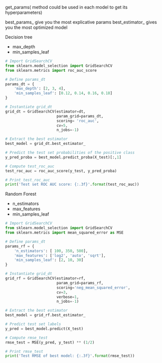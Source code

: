 get_params( method could be used in each model to get its hyperparameters)

best_params_ give you the most explicative params
best_estimator_ gives you the most optimized model

Decision tree
 
* max_depth
* min_samples_leaf

```python 
# Import GridSearchCV
from sklearn.model_selection import GridSearchCV
from sklearn.metrics import roc_auc_score

# Define params_dt
params_dt = {
    'max_depth': [2, 3, 4],
    'min_samples_leaf': [0.12, 0.14, 0.16, 0.18]
}

# Instantiate grid_dt
grid_dt = GridSearchCV(estimator=dt,
                       param_grid=params_dt,
                       scoring= 'roc_auc',
                       cv=5,
                       n_jobs=-1)

# Extract the best estimator
best_model = grid_dt.best_estimator_

# Predict the test set probabilities of the positive class
y_pred_proba = best_model.predict_proba(X_test)[:,1]

# Compute test_roc_auc
test_roc_auc = roc_auc_score(y_test, y_pred_proba)

# Print test_roc_auc
print('Test set ROC AUC score: {:.3f}'.format(test_roc_auc))
```

Random Forest

* n_estimators
* max_features
* min_samples_leaf

```python 
# Import GridSearchCV
from sklearn.model_selection import GridSearchCV
from sklearn.metrics import mean_squared_error as MSE

# Define params_dt
params_rf = {
    'n_estimators': [ 100, 350, 500],
    'max_features': ['log2', 'auto', 'sqrt'],
    'min_samples_leaf': [2, 10, 30]
}

# Instantiate grid_dt
grid_rf = GridSearchCV(estimator=rf,
                       param_grid=params_rf,
                       scoring='neg_mean_squared_error',
                       cv=3,
                       verbose=1,
                       n_jobs=-1)

# Extract the best estimator
best_model = grid_rf.best_estimator_

# Predict test set labels
y_pred = best_model.predict(X_test)

# Compute rmse_test
rmse_test = MSE(y_pred, y_test) ** (1/2)

# Print rmse_test
print('Test RMSE of best model: {:.3f}'.format(rmse_test)) 
```